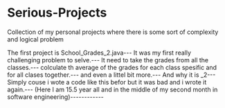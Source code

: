 # Serious-Projects
Collection of my personal projects where there is some sort of complexity and logical problem

The first project is School_Grades_2.java---
It was my first really challenging problem to selve.---
It need to take the grades from all the classes.---
colculate th average of the grades for each class spesific and for all clases together.---
and even a littel bit more.---
And why it is _2---
Simply couse i wote a code like this befor but it was bad and i wrote it again.---
(Here I am 15.5 year all and in the middle of my second month in software engineering)------------
